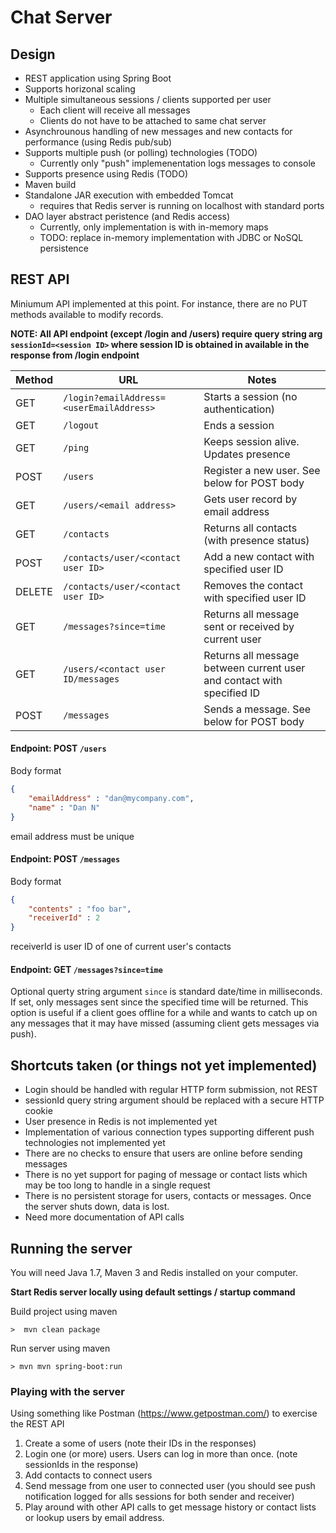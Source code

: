 # Chat Server

## Design

* REST application using Spring Boot
* Supports horizonal scaling
* Multiple simultaneous sessions / clients supported per user
  * Each client will receive all messages
  * Clients do not have to be attached to same chat server
* Asynchrounous handling of new messages and new contacts for performance (using Redis pub/sub)
* Supports multiple push (or polling) technologies (TODO)
  * Currently only "push" implemenentation logs messages to console 
* Supports presence using Redis (TODO)
* Maven build
* Standalone JAR execution with embedded Tomcat
  * requires that Redis server is running on localhost with standard ports
* DAO layer abstract peristence (and Redis access)
  * Currently, only implementation is with in-memory maps
  * TODO: replace in-memory implementation with JDBC or NoSQL persistence

## REST API

Miniumum API implemented at this point.  For instance, there are no PUT methods available to modify records.

**NOTE: All API endpoint (except /login and /users) require query string arg `sessionId=<session ID>` where session ID is obtained
in available in the response from /login endpoint**

| Method | URL                                            | Notes                                                |
|--------|------------------------------------------------|------------------------------------------------------|
| GET    | `/login?emailAddress=<userEmailAddress>`       | Starts a session (no authentication)                 |
| GET    | `/logout`                                      | Ends a session                                       |
| GET    | `/ping`                                        | Keeps session alive. Updates presence                |
| POST   | `/users`                                       | Register a new user.  See below for POST body        |
| GET    | `/users/<email address>`                       | Gets user record by email address                    |
| GET    | `/contacts`                                    | Returns all contacts (with presence status)          |
| POST   | `/contacts/user/<contact user ID>`             | Add a new contact with specified user ID             |
| DELETE | `/contacts/user/<contact user ID>`             | Removes the contact with specified user ID           |
| GET    | `/messages?since=time`                         | Returns all message sent or received by current user |
| GET    | `/users/<contact user ID/messages`             | Returns all message between current user and contact with specified ID | 
| POST   | `/messages`                                    | Sends a message.  See below for POST body            |

#### Endpoint: POST `/users`
Body format

```json
{
    "emailAddress" : "dan@mycompany.com",
    "name" : "Dan N"
}
```
email address must be unique

#### Endpoint: POST `/messages`
Body format

```json
{
    "contents" : "foo bar",
    "receiverId" : 2
}
```
receiverId is user ID of one of current user's contacts

#### Endpoint: GET `/messages?since=time` 

Optional querty string argument `since` is standard date/time in milliseconds. If set, only messages sent since
the specified time will be returned.  This option is useful if a client goes offline for a while and wants to catch up
on any messages that it may have missed (assuming client gets messages via push).

## Shortcuts taken (or things not yet implemented)

* Login should be handled with regular HTTP form submission, not REST
* sessionId query string argument should be replaced with a secure HTTP cookie
* User presence in Redis is not implemented yet
* Implementation of various connection types supporting different push technologies not implemented yet
* There are no checks to ensure that users are online before sending messages
* There is no yet support for paging of message or contact lists which may be too long to handle in a single request
* There is no persistent storage for users, contacts or messages.  Once the server shuts down, data is lost.
* Need more documentation of API calls 

## Running the server

You will need Java 1.7, Maven 3 and Redis installed on your computer.

**Start Redis server locally using default settings / startup command**

Build project using maven

```
>  mvn clean package
```

Run server using maven

```
> mvn mvn spring-boot:run
```

### Playing with the server

Using something like Postman (https://www.getpostman.com/) to exercise the REST API
1. Create a some of users (note their IDs in the responses)
2. Login one (or more) users. Users can log in more than once. (note sessionIds in the response)
3. Add contacts to connect users
4. Send message from one user to connected user (you should see push notification logged for alls sessions for both sender and receiver)
5. Play around with other API calls to get message history or contact lists or lookup users by email address.

